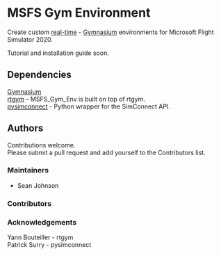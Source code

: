 # MSFS Gym Environment  
Create custom [real-time](https://github.com/yannbouteiller/rtgym/tree/main) - [Gymnasium](https://gymnasium.farama.org) environments for Microsoft Flight Simulator 2020.  
  
Tutorial and installation guide soon.  

## Dependencies  
[Gymnasium](https://gymnasium.farama.org/index.html)  
[rtgym](https://github.com/yannbouteiller/rtgym/tree/main) – MSFS_Gym_Env is built on top of rtgym.  
[pysimconnect](https://github.com/patricksurry/pysimconnect) - Python wrapper for the SimConnect API.  
  
## Authors  
Contributions welcome.  
Please submit a pull request and add yourself to the Contributors list.  
  
### Maintainers  
- Sean Johnson  
  
### Contributors  
  
### Acknowledgements  
Yann Bouteiller - rtgym  
Patrick Surry - pysimconnect
